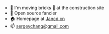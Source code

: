 - 🔭 I'm moving bricks 🧱 at the construction site
- 🌱 Open source fancier
- 🏠 Homepage at [Jancd.cn](https://www.jancd.cn/)
- 📫 sergeychang@gmail.com

<!--
**Jancd/Jancd** is a ✨ _special_ ✨ repository because its `README.md` (this file) appears on your GitHub profile.

Here are some ideas to get you started:

- 🔭 I’m currently working on ...
- 🌱 I’m currently learning ...
- 👯 I’m looking to collaborate on ...
- 🤔 I’m looking for help with ...
- 💬 Ask me about ...
- 📫 How to reach me: ...
- 😄 Pronouns: ...
- ⚡ Fun fact: ...
-->
